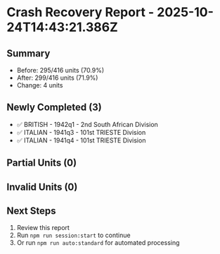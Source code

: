# Crash Recovery Report - 2025-10-24T14:43:21.386Z

## Summary

- Before: 295/416 units (70.9%)
- After: 299/416 units (71.9%)
- Change: 4 units

## Newly Completed (3)

- ✅ BRITISH - 1942q1 - 2nd South African Division
- ✅ ITALIAN - 1941q3 - 101st TRIESTE Division
- ✅ ITALIAN - 1941q4 - 101st TRIESTE Division

## Partial Units (0)



## Invalid Units (0)



## Next Steps

1. Review this report
2. Run `npm run session:start` to continue
3. Or run `npm run auto:standard` for automated processing
